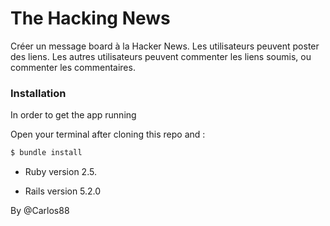 # The Hacking News

Créer un message board à la Hacker News. Les utilisateurs peuvent poster des liens.
Les autres utilisateurs peuvent commenter les liens soumis, ou commenter les commentaires.


### Installation

In order to get the app running

Open your terminal after cloning this repo and :

```sh
$ bundle install
```
* Ruby version 2.5.

* Rails version 5.2.0


By @Carlos88

